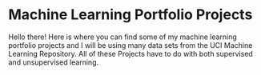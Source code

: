 # Machine Learning Portfolio Projects
 Hello there! Here is where you can find some of my machine learning portfolio projects and I will be using many data sets from the UCI Machine Learning Repository. All of these Projects have to do with both supervised and unsupervised learning. 
